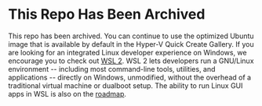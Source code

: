 # This Repo Has Been Archived
This repo has been archived. You can continue to use the optimized Ubuntu image that is available by default in the Hyper-V Quick Create Gallery. If you are looking for an integrated Linux developer experience on Windows, we encourage you to check out [WSL 2](https://docs.microsoft.com/en-us/windows/wsl/). WSL 2 lets developers run a GNU/Linux environment -- including most command-line tools, utilities, and applications -- directly on Windows, unmodified, without the overhead of a traditional virtual machine or dualboot setup. The ability to run Linux GUI apps in WSL is also on the [roadmap](https://devblogs.microsoft.com/commandline/whats-new-in-the-windows-subsystem-for-linux-september-2020/#gui-apps).
